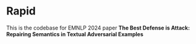 # Rapid

This is the codebase for EMNLP 2024 paper **The Best Defense is Attack: Repairing Semantics in Textual Adversarial Examples**

